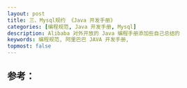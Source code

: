 ```yaml
---
layout: post
title: 三、Mysql规约 《Java 开发手册》
categories: [编程规范, Java 开发手册, Mysql]
description: Alibaba 对外开放的 Java 编程手册添加些自己总结的
keywords: 编程规范, 阿里巴巴 JAVA 开发手册, 
topmost: false
---
```








## 参考：

